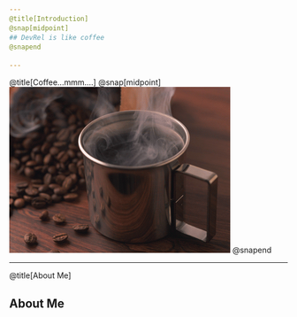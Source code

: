 ```yaml
---
@title[Introduction]
@snap[midpoint]
## DevRel is like coffee
@snapend

---
```

@title[Coffee...mmm....]
@snap[midpoint]
![coffeecup](assets/images/coffee.gif)
@snapend

---
@title[About Me]

## About Me
